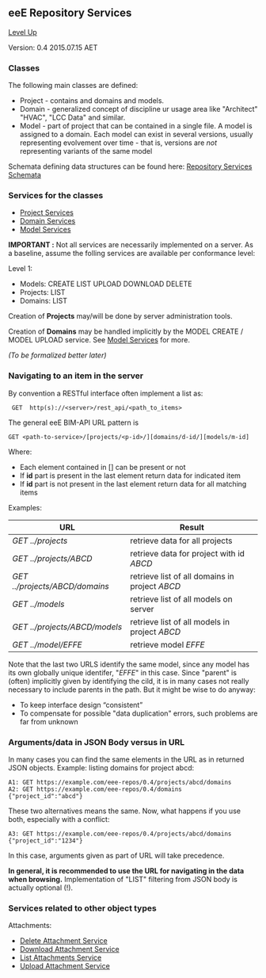 ## eeE Repository Services ##

[Level Up](../README.md)

Version: 0.4 2015.07.15 AET

### Classes 

The following main classes are defined:

* Project - contains and domains and models.
* Domain - generalized concept of discipline ur usage area like "Architect" "HVAC", "LCC Data" and similar. 
* Model - part of project that can be contained in a single file. A model is assigned to a domain. Each model can exist in several versions, usually representing evolvement over time - that is, versions are *not* representing variants of the same model

Schemata defining data structures can be found here: [Repository Services Schemata](a_schemata/README.md)

### Services for the classes 

* [Project Services](./project_service.md)
* [Domain Services](./domain_service.md)
* [Model Services](./model_service.md)


**IMPORTANT :**
Not all services are necessarily implemented on a server. As a baseline, assume the folling services are available per conformance level:

Level 1:

* Models: CREATE LIST UPLOAD DOWNLOAD DELETE
* Projects: LIST
* Domains: LIST

Creation of  **Projects** may/will be done by server administration tools.

Creation of  **Domains** may be handled implicitly by the MODEL CREATE / MODEL UPLOAD service. See [Model Services](./model_service.md) for more.

*(To be formalized better later)*

### Navigating to an item in the server

By convention a RESTful interface often implement a list as:

```
 GET  http(s)://<server>/rest_api/<path_to_items>
```

The general eeE BIM-API URL pattern is
```
GET <path-to-service>/[projects/<p-id>/][domains/d-id/][models/m-id]
```

Where:

* Each element contained in [] can be present or not
* If **id** part is present in the last element return data for indicated item
* If **id** part is not present in the last element return data for all matching items

Examples:

URL | Result |
--|--|
*GET ../projects* | retrieve data for all projects 
*GET ../projects/ABCD* | retrieve data for project with id *ABCD*
*GET ../projects/ABCD/domains* | retrieve list of all domains in project *ABCD*
*GET ../models*| retrieve list of all models on server
*GET ../projects/ABCD/models* | retrieve list of all models in project *ABCD*
*GET ../model/EFFE* | retrieve model *EFFE* 

Note that the last two URLS identify the same model, since any model has its own globally unique identifer, "*EFFE*" in this case. Since "parent" is (often) implicitly given by identifying the cild, it is in many cases not really necessary to include parents in the path. But it might be wise to  do anyway:

* To keep interface design “consistent”
* To compensate for possible "data duplication" errors, such problems are far from unknown


### Arguments/data in JSON Body versus in URL

In many cases you can find the same elements in the URL as in returned JSON objects. Example: listing domains for project abcd:

```
A1: GET https://example.com/eee-repos/0.4/projects/abcd/domains
A2: GET https://example.com/eee-repos/0.4/domains  {"project_id":"abcd"}
```

These two alternatives means the same. Now, what happens if you use both, especially with a conflict:

```
A3: GET https://example.com/eee-repos/0.4/projects/abcd/domains {"project_id":"1234"}
```
In this case, arguments given as part of URL will take precedence.

**In general, it is recommended to use the URL for navigating in the data when browsing.** Implementation of "LIST" filtering from JSON body is actually optional (!).


### Services related to other object types


Attachments:

* [Delete Attachment Service](delete_attachment_service.md)
* [Download Attachment Service](download_attachment_service.md)
* [List Attachments Service](list_attachment_service.md)
* [Upload Attachment Service](upload_attachment_service.md)





